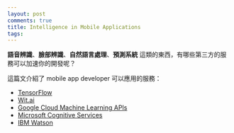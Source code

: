 ```yaml
---
layout: post
comments: true
title: Intelligence in Mobile Applications
tags: 
---
```

**語音辨識**、**臉部辨識**、**自然語言處理**、**預測系統** 這類的東西，有哪些第三方的服務可以加速你的開發呢？

這篇文介紹了 mobile app developer 可以應用的服務：

* [TensorFlow](http://link.codetengu.com/PNpZWZH?m=web)
* [Wit.ai](http://link.codetengu.com/rvzovl7?m=web)
* [Google Cloud Machine Learning APIs](http://link.codetengu.com/nZ2Gfbf?m=web)
* [Microsoft Cognitive Services](http://link.codetengu.com/872LZtB?m=web)
* [IBM Watson](http://link.codetengu.com/O1Nlgy6?m=web)

